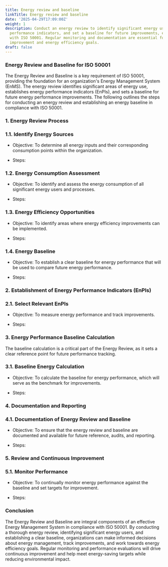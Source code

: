 ```yaml
---
title: Energy review and baseline
linkTitle: Energy review and baseline
date: '2025-04-29T17:09:00Z'
weight: 1
description: Conduct an energy review to identify significant energy uses, establish
  performance indicators, and set a baseline for future improvements, ensuring compliance
  with ISO 50001. Regular monitoring and documentation are essential for continuous
  improvement and energy efficiency goals.
draft: false
---
```



### Energy Review and Baseline for ISO 50001

The Energy Review and Baseline is a key requirement of ISO 50001, providing the foundation for an organization's Energy Management System (EnMS). The energy review identifies significant areas of energy use, establishes energy performance indicators (EnPIs), and sets a baseline for future energy performance improvements. The following outlines the steps for conducting an energy review and establishing an energy baseline in compliance with ISO 50001.

<!-- Unsupported block type: divider -->

### 1. Energy Review Process

### 1.1. Identify Energy Sources

- Objective: To determine all energy inputs and their corresponding consumption points within the organization.

- Steps:

<!-- Unsupported block type: divider -->

### 1.2. Energy Consumption Assessment

- Objective: To identify and assess the energy consumption of all significant energy users and processes.

- Steps:

<!-- Unsupported block type: divider -->

### 1.3. Energy Efficiency Opportunities

- Objective: To identify areas where energy efficiency improvements can be implemented.

- Steps:

<!-- Unsupported block type: divider -->

### 1.4. Energy Baseline

- Objective: To establish a clear baseline for energy performance that will be used to compare future energy performance.

- Steps:

<!-- Unsupported block type: divider -->

### 2. Establishment of Energy Performance Indicators (EnPIs)

### 2.1. Select Relevant EnPIs

- Objective: To measure energy performance and track improvements.

- Steps:

<!-- Unsupported block type: divider -->

### 3. Energy Performance Baseline Calculation

The baseline calculation is a critical part of the Energy Review, as it sets a clear reference point for future performance tracking.

### 3.1. Baseline Energy Calculation

- Objective: To calculate the baseline for energy performance, which will serve as the benchmark for improvements.

- Steps:

<!-- Unsupported block type: divider -->

### 4. Documentation and Reporting

### 4.1. Documentation of Energy Review and Baseline

- Objective: To ensure that the energy review and baseline are documented and available for future reference, audits, and reporting.

- Steps:

<!-- Unsupported block type: divider -->

### 5. Review and Continuous Improvement

### 5.1. Monitor Performance

- Objective: To continually monitor energy performance against the baseline and set targets for improvement.

- Steps:

<!-- Unsupported block type: divider -->

### Conclusion

The Energy Review and Baseline are integral components of an effective Energy Management System in compliance with ISO 50001. By conducting a thorough energy review, identifying significant energy users, and establishing a clear baseline, organizations can make informed decisions about energy management, track improvements, and work towards energy efficiency goals. Regular monitoring and performance evaluations will drive continuous improvement and help meet energy-saving targets while reducing environmental impact.